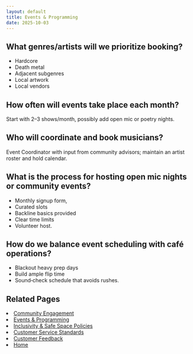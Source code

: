 ```yaml
---
layout: default
title: Events & Programming
date: 2025-10-03
---
```


## What genres/artists will we prioritize booking?
- Hardcore
- Death metal
- Adjacent subgenres 
- Local artwork 
- Local vendors

## How often will events take place each month?
Start with 2–3 shows/month, possibly add open mic or poetry nights.

## Who will coordinate and book musicians?
Event Coordinator with input from community advisors; maintain an artist roster and hold calendar.

## What is the process for hosting open mic nights or community events?
- Monthly signup form,
- Curated slots
- Backline basics provided
- Clear time limits
- Volunteer host.

## How do we balance event scheduling with café operations?
- Blackout heavy prep days
- Build ample flip time
- Sound‑check schedule that avoids rushes.

## Related Pages
<li><a href="{{ site.baseurl }}/customers/community.html">Community Engagement</a></li>
<li><a href="{{ site.baseurl }}/customers/events.html">Events & Programming</a></li>
<li><a href="{{ site.baseurl }}/customers/policies.html">Inclusivity & Safe Space Policies</a></li>
<li><a href="{{ site.baseurl }}/customers/standards.html">Customer Service Standards</a></li>
<li><a href="{{ site.baseurl }}/customers/surveys.html">Customer Feedback</a></li>
<li><a href="{{ site.baseurl }}/index.html">Home</a></li>